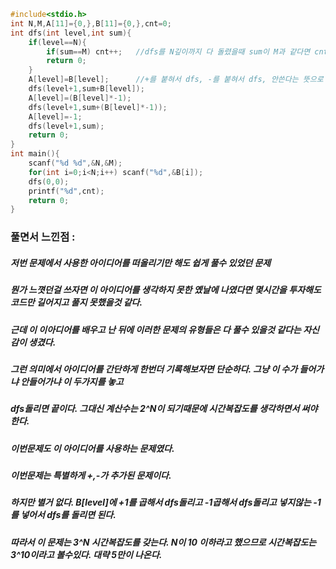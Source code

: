 ```cpp
#include<stdio.h>
int N,M,A[11]={0,},B[11]={0,},cnt=0;
int dfs(int level,int sum){
	if(level==N){
		if(sum==M) cnt++;   //dfs를 N깊이까지 다 돌렸을때 sum이 M과 같다면 cnt+1를 해줌
		return 0;
	}
	A[level]=B[level];      //+를 붙혀서 dfs, -를 붙혀서 dfs, 안쓴다는 뜻으로 -1을 넣어서 dfs 각각 돌리는 작업
	dfs(level+1,sum+B[level]);
	A[level]=(B[level]*-1);
	dfs(level+1,sum+(B[level]*-1));
	A[level]=-1;
	dfs(level+1,sum);
	return 0;
}
int main(){
	scanf("%d %d",&N,&M);
	for(int i=0;i<N;i++) scanf("%d",&B[i]);
	dfs(0,0);
	printf("%d",cnt);
	return 0;
}
```

### 풀면서 느낀점 :
##### 저번 문제에서 사용한 아이디어를 떠올리기만 해도 쉽게 풀수 있었던 문제
##### 뭔가 느꼇던걸 쓰자면 이 아이디어를 생각하지 못한 옜날에 나였다면 몇시간을 투자해도 코드만 길어지고 풀지 못했을것 같다.
##### 근데 이 이아디어를 배우고 난 뒤에 이러한 문제의 유형들은 다 풀수 있을것 같다는 자신감이 생겼다.
##### 그런 의미에서 아이디어를 간단하게 한번더 기록해보자면 단순하다. 그냥 이 수가 들어가냐 안들어가냐 이 두가지를 놓고
##### dfs돌리면 끝이다. 그대신 계산수는 2^N이 되기때문에 시간복잡도를 생각하면서 써야한다.
##### 이번문제도 이 아이디어를 사용하는 문제였다.
##### 이번문제는 특별하게 +,-가 추가된 문제이다.
##### 하지만 별거 없다. B[level]에 +1를 곱해서 dfs돌리고 -1곱해서 dfs돌리고 넣지않는 -1를 넣어서 dfs를 돌리면 된다.
##### 따라서 이 문제는 3^N 시간복잡도를 갖는다. N이 10 이하라고 했으므로 시간복잡도는 3^10이라고 볼수있다. 대략 5만이 나온다.


